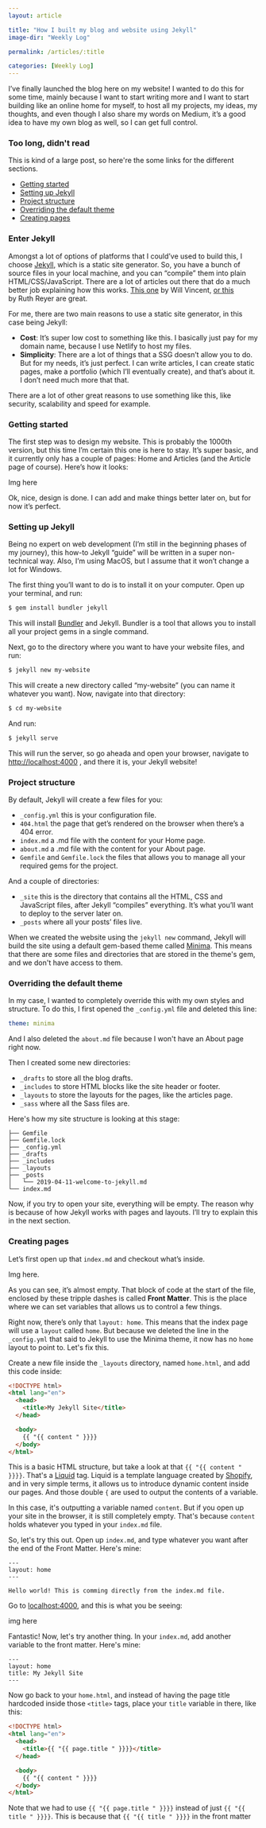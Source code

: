 ```yaml
---
layout: article

title: "How I built my blog and website using Jekyll"
image-dir: "Weekly Log"

permalink: /articles/:title

categories: [Weekly Log]
---
```



I’ve finally launched the blog here on my website! I wanted to do this for some time, mainly because I want to start writing more and I want to start building like an online home for myself, to host all my projects, my ideas, my thoughts, and even though I also share my words on Medium, it’s a good idea to have my own blog as well, so I can get full control.

### Too long, didn't read
This is kind of a large post, so here're the some links for the different sections.
- [Getting started](#getting-started)
- [Setting up Jekyll](#setting-up-jekyll)
- [Project structure](#project-structure)
- [Overriding the default theme](#overriding-the-default-theme)
- [Creating pages](#creating-pages)

### Enter Jekyll
Amongst a lot of options of platforms that I could’ve used to build this, I choose [Jekyll](https://jekyllrb.com/), which is a static site generator.
So, you have a bunch of source files in your local machine, and you can “compile” them into plain HTML/CSS/JavaScript. There are a lot of articles out there that do a much better job explaining how this works. [This one](https://wsvincent.com/what-is-a-static-site-generator/) by Will Vincent, [or this](https://dev.to/ruthreyer/what-are-static-site-generators-356p) by Ruth Reyer are great.

For me, there are two main reasons to use a static site generator, in this case being Jekyll:
- **Cost**: It’s super low cost to something like this. I basically just pay for my domain name, because I use Netlify to host my files.
- **Simplicity**: There are a lot of things that a SSG doesn’t allow you to do. But for my needs, it’s just perfect. I can write articles, I can create static pages, make a portfolio (which I’ll eventually create), and that’s about it. I don’t need much more that that.

There are a lot of other great reasons to use something like this, like security, scalability and speed for example.


### Getting started
The first step was to design my website. This is probably the 1000th version, but this time I’m certain this one is here to stay. It’s super basic, and it currently only has a couple of pages: Home and Articles (and the  Article page of course). Here’s how it looks:

Img here

Ok, nice, design is done. I can add and make things better later on, but for now it’s perfect.


### Setting up Jekyll
Being no expert on web development (I’m still in the beginning phases of my journey), this how-to Jekyll “guide” will be written in a super non-technical way. Also, I’m using MacOS, but I assume that it won’t change a lot for Windows.

The first thing you’ll want to do is to install it on your computer. Open up your terminal, and run:

```bash
$ gem install bundler jekyll
```

This will install [Bundler](https://bundler.io/) and Jekyll. Bundler is a tool that allows you to install all your project gems in a single command.

Next, go to the directory where you want to have your website files, and run:

```bash
$ jekyll new my-website
```

This will create a new directory called “my-website” (you can name it whatever you want). Now, navigate into that directory:

```bash
$ cd my-website
```

And run:

```bash
$ jekyll serve
```

This will run the server, so go aheada and open your browser, navigate to [http://localhost:4000](http://localhost:4000) , and there it is, your Jekyll website!


### Project structure
By default, Jekyll will create a few files for you:
- ```_config.yml``` this is your configuration file.
- ```404.html``` the page that get’s rendered on the browser when there’s a 404 error.
- ```index.md``` a .md file with the content for your Home page.
- ```about.md``` a .md file with the content for your About page.
- ```Gemfile``` and ```Gemfile.lock``` the files that allows you to manage all your required gems for the project.

And a couple of directories:
- ```_site``` this is the directory that contains all the HTML, CSS and JavaScript files, after Jekyll “compiles” everything. It’s what you’ll want to deploy to the server later on.
- ```_posts``` where all your posts’ files live.


When we created the website using the ```jekyll new``` command, Jekyll will build the site using a default gem-based theme called [Minima](https://github.com/jekyll/minima). This means that there are some files and directories that are stored in the theme's gem, and we don't have access to them.


### Overriding the default theme

In my case, I wanted to completely override this with my own styles and structure. To do this, I first opened the ```_config.yml``` file and deleted this line:

```yml
theme: minima
```

And I also deleted the ```about.md``` file because I won't have an About page right now.

Then I created some new directories: 
- ```_drafts``` to store all the blog drafts.
- ```_includes``` to store HTML blocks like the site header or footer.
- ```_layouts``` to store the layouts for the pages, like the articles page.
- ```_sass``` where all the Sass files are.

Here's how my site structure is looking at this stage:

```
├── Gemfile
├── Gemfile.lock
├── _config.yml
├── _drafts
├── _includes
├── _layouts
├── _posts
│   └── 2019-04-11-welcome-to-jekyll.md
└── index.md
```

Now, if you try to open your site, everything will be empty. The reason why is because of how Jekyll works with pages and layouts. I’ll try to explain this in the next section.


### Creating pages
Let’s first open up that ```index.md``` and checkout what’s inside.

Img here.

As you can see, it’s almost empty. That block of code at the start of the file, enclosed by these tripple dashes is called **Front Matter**. This is the place where we can set variables that allows us to control a few things.

Right now, there’s only that ```layout: home```. This means that the index page will use a ```layout``` called ```home```. But because we deleted the line in the ```_config.yml``` that said to Jekyll to use the Minima theme, it now has no ```home``` layout to point to. Let's fix this.
 
Create a new file inside the ```_layouts``` directory, named ```home.html```, and add  this code inside:

```html
<!DOCTYPE html>
<html lang="en">
  <head>
    <title>My Jekyll Site</title>
  </head>

  <body>
    {{ "{{ content " }}}}
  </body>
</html>
```

This is a basic HTML structure, but take a look at that ```{{ "{{ content " }}}}```. That's a [Liquid](https://shopify.github.io/liquid/) tag. Liquid is a template language created by [Shopify](https://shopify.com), and in very simple terms, it allows us to introduce dynamic content inside our pages. And those double ```{``` are used to output the contents of a variable.

In this case, it's outputting a variable named ```content```. But if you open up your site in the browser, it is still completely empty. That's because ```content``` holds whatever you typed in your ```index.md``` file.

So, let's try this out. Open up ```index.md```, and type whatever you want after the end of the Front Matter. Here's mine:

```
---
layout: home
---

Hello world! This is comming directly from the index.md file.
```

Go to [localhost:4000](http://localhost:4000), and this is what you be seeing:

img here

Fantastic! Now, let's try another thing. In your ```index.md```, add another variable to the front matter. Here's mine:

```
---
layout: home
title: My Jekyll Site
---
```

Now go back to your ```home.html```, and instead of having the page title hardcoded inside those ```<title>``` tags, place your ```title``` variable in there, like this:

```html
<!DOCTYPE html>
<html lang="en">
  <head>
    <title>{{ "{{ page.title " }}}}</title>
  </head>

  <body>
    {{ "{{ content " }}}}
  </body>
</html>
```

Note that we had to use ```{{ "{{ page.title " }}}}``` instead of just ```{{ "{{ title " }}}}```. This is because that ```{{ "{{ title " }}}}``` in the front matter